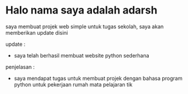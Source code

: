 # Halo nama saya adalah adarsh
saya membuat projek web simple untuk tugas sekolah, saya akan memberikan update disini

update :
- saya telah berhasil membuat website python sederhana
 
penjelasan : 
- saya mendapat tugas untuk membuat projek dengan bahasa program python untuk pekerjaan rumah mata pelajaran tik